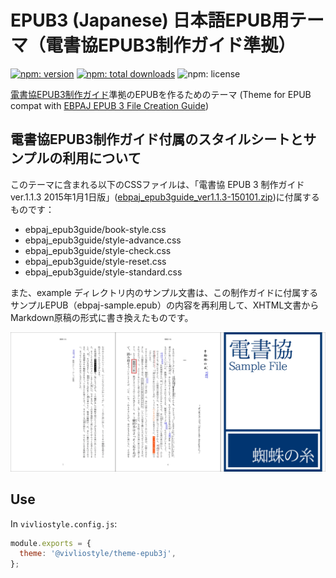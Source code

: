 # EPUB3 (Japanese) 日本語EPUB用テーマ（電書協EPUB3制作ガイド準拠）

[![npm: version](https://flat.badgen.net/npm/v/@vivliostyle/theme-epub3j)](https://npmjs.com/package/@vivliostyle/theme-epub3j)
[![npm: total downloads](https://flat.badgen.net/npm/dt/@vivliostyle/theme-epub3j)](https://npmjs.com/package/@vivliostyle/theme-epub3j)
![npm: license](https://flat.badgen.net/npm/license/@vivliostyle/theme-epub3j)

[電書協EPUB3制作ガイド](http://ebpaj.jp/counsel/guide)準拠のEPUBを作るためのテーマ
(Theme for EPUB compat with [EBPAJ EPUB 3 File Creation Guide](http://ebpaj.jp/counsel/guide))

## 電書協EPUB3制作ガイド付属のスタイルシートとサンプルの利用について

このテーマに含まれる以下のCSSファイルは、「電書協 EPUB 3 制作ガイド ver.1.1.3 2015年1月1日版」([ebpaj_epub3guide_ver1.1.3-150101.zip](http://ebpaj.jp/images/ebpaj_epub3guide_ver1.1.3-150101.zip))に付属するものです：

- ebpaj_epub3guide/book-style.css
- ebpaj_epub3guide/style-advance.css
- ebpaj_epub3guide/style-check.css
- ebpaj_epub3guide/style-reset.css
- ebpaj_epub3guide/style-standard.css

また、example ディレクトリ内のサンプル文書は、この制作ガイドに付属するサンプルEPUB（ebpaj-sample.epub）の内容を再利用して、XHTML文書からMarkdown原稿の形式に書き換えたものです。

![Screenshot of theme-epub3j example](../../../docs/assets/captures/theme-epub3j.webp)

## Use

In `vivliostyle.config.js`:

```js
module.exports = {
  theme: '@vivliostyle/theme-epub3j',
};
```
